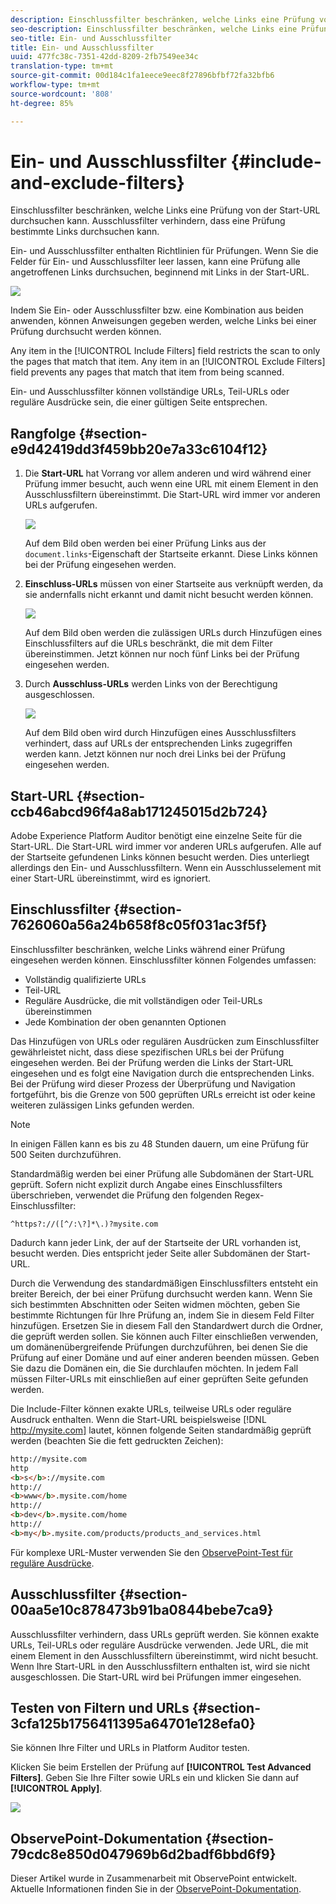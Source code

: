 ```yaml
---
description: Einschlussfilter beschränken, welche Links eine Prüfung von der Start-URL durchsuchen kann. Ausschlussfilter verhindern, dass eine Prüfung bestimmte Links durchsuchen kann.
seo-description: Einschlussfilter beschränken, welche Links eine Prüfung von der Start-URL durchsuchen kann. Ausschlussfilter verhindern, dass eine Prüfung bestimmte Links durchsuchen kann.
seo-title: Ein- und Ausschlussfilter
title: Ein- und Ausschlussfilter
uuid: 477fc38c-7351-42dd-8209-2fb7549ee34c
translation-type: tm+mt
source-git-commit: 00d184c1fa1eece9eec8f27896bfbf72fa32bfb6
workflow-type: tm+mt
source-wordcount: '808'
ht-degree: 85%

---
```



# Ein- und Ausschlussfilter {#include-and-exclude-filters}

Einschlussfilter beschränken, welche Links eine Prüfung von der Start-URL durchsuchen kann. Ausschlussfilter verhindern, dass eine Prüfung bestimmte Links durchsuchen kann.

<!--
Content from ObservePoint (https://help.observepoint.com/articles/2872121-include-and-exclude-filters) with their permission. Modified slightly for style and Auditor emphasis.
-->

Ein- und Ausschlussfilter enthalten Richtlinien für Prüfungen. Wenn Sie die Felder für Ein- und Ausschlussfilter leer lassen, kann eine Prüfung alle angetroffenen Links durchsuchen, beginnend mit Links in der Start-URL.

![](assets/filter.png)

Indem Sie Ein- oder Ausschlussfilter bzw. eine Kombination aus beiden anwenden, können Anweisungen gegeben werden, welche Links bei einer Prüfung durchsucht werden können.

Any item in the [!UICONTROL Include Filters] field restricts the scan to only the pages that match that item. Any item in an [!UICONTROL Exclude Filters] field prevents any pages that match that item from being scanned.

Ein- und Ausschlussfilter können vollständige URLs, Teil-URLs oder reguläre Ausdrücke sein, die einer gültigen Seite entsprechen.

## Rangfolge {#section-e9d42419dd3f459bb20e7a33c6104f12}

1. Die **Start-URL** hat Vorrang vor allem anderen und wird während einer Prüfung immer besucht, auch wenn eine URL mit einem Element in den Ausschlussfiltern übereinstimmt. Die Start-URL wird immer vor anderen URLs aufgerufen.

   ![](assets/startingpage.png)

   Auf dem Bild oben werden bei einer Prüfung Links aus der `document.links`-Eigenschaft der Startseite erkannt. Diese Links können bei der Prüfung eingesehen werden.

1. **Einschluss-URLs** müssen von einer Startseite aus verknüpft werden, da sie andernfalls nicht erkannt und damit nicht besucht werden können.

   ![](assets/includefilter.png)

   Auf dem Bild oben werden die zulässigen URLs durch Hinzufügen eines Einschlussfilters auf die URLs beschränkt, die mit dem Filter übereinstimmen. Jetzt können nur noch fünf Links bei der Prüfung eingesehen werden.

1. Durch **Ausschluss-URLs** werden Links von der Berechtigung ausgeschlossen.

   ![](assets/excludefilter.png)

   Auf dem Bild oben wird durch Hinzufügen eines Ausschlussfilters verhindert, dass auf URLs der entsprechenden Links zugegriffen werden kann. Jetzt können nur noch drei Links bei der Prüfung eingesehen werden.

## Start-URL {#section-ccb46abcd96f4a8ab171245015d2b724}

Adobe Experience Platform Auditor benötigt eine einzelne Seite für die Start-URL. Die Start-URL wird immer vor anderen URLs aufgerufen. Alle auf der Startseite gefundenen Links können besucht werden. Dies unterliegt allerdings den Ein- und Ausschlussfiltern. Wenn ein Ausschlusselement mit einer Start-URL übereinstimmt, wird es ignoriert.

## Einschlussfilter {#section-7626060a56a24b658f8c05f031ac3f5f}

Einschlussfilter beschränken, welche Links während einer Prüfung eingesehen werden können. Einschlussfilter können Folgendes umfassen:

* Vollständig qualifizierte URLs
* Teil-URL
* Reguläre Ausdrücke, die mit vollständigen oder Teil-URLs übereinstimmen
* Jede Kombination der oben genannten Optionen

Das Hinzufügen von URLs oder regulären Ausdrücken zum Einschlussfilter gewährleistet nicht, dass diese spezifischen URLs bei der Prüfung eingesehen werden. Bei der Prüfung werden die Links der Start-URL eingesehen und es folgt eine Navigation durch die entsprechenden Links. Bei der Prüfung wird dieser Prozess der Überprüfung und Navigation fortgeführt, bis die Grenze von 500 geprüften URLs erreicht ist oder keine weiteren zulässigen Links gefunden werden.

>[!NOTE]
>
>In einigen Fällen kann es bis zu 48 Stunden dauern, um eine Prüfung für 500 Seiten durchzuführen.

Standardmäßig werden bei einer Prüfung alle Subdomänen der Start-URL geprüft. Sofern nicht explizit durch Angabe eines Einschlussfilters überschrieben, verwendet die Prüfung den folgenden Regex-Einschlussfilter:

`^https?://([^/:\?]*\.)?mysite.com`

Dadurch kann jeder Link, der auf der Startseite der URL vorhanden ist, besucht werden. Dies entspricht jeder Seite aller Subdomänen der Start-URL.

Durch die Verwendung des standardmäßigen Einschlussfilters entsteht ein breiter Bereich, der bei einer Prüfung durchsucht werden kann. Wenn Sie sich bestimmten Abschnitten oder Seiten widmen möchten, geben Sie bestimmte Richtungen für Ihre Prüfung an, indem Sie in diesem Feld Filter hinzufügen. Ersetzen Sie in diesem Fall den Standardwert durch die Ordner, die geprüft werden sollen. Sie können auch Filter einschließen verwenden, um domänenübergreifende Prüfungen durchzuführen, bei denen Sie die Prüfung auf einer Domäne und auf einer anderen beenden müssen. Geben Sie dazu die Domänen ein, die Sie durchlaufen möchten. In jedem Fall müssen Filter-URLs mit einschließen auf einer geprüften Seite gefunden werden.

Die Include-Filter können exakte URLs, teilweise URLs oder reguläre Ausdruck enthalten. Wenn die Start-URL beispielsweise [!DNL http://mysite.com] lautet, können folgende Seiten standardmäßig geprüft werden (beachten Sie die fett gedruckten Zeichen):

```html
http://mysite.com
http
<b>s</b>://mysite.com
http://
<b>www</b>.mysite.com/home
http://
<b>dev</b>.mysite.com/home
http://
<b>my</b>.mysite.com/products/products_and_services.html
```

Für komplexe URL-Muster verwenden Sie den [ObservePoint-Test für reguläre Ausdrücke](https://regex.observepoint.com/).

## Ausschlussfilter {#section-00aa5e10c878473b91ba0844bebe7ca9}

Ausschlussfilter verhindern, dass URLs geprüft werden. Sie können exakte URLs, Teil-URLs oder reguläre Ausdrücke verwenden. Jede URL, die mit einem Element in den Ausschlussfiltern übereinstimmt, wird nicht besucht. Wenn Ihre Start-URL in den Ausschlussfiltern enthalten ist, wird sie nicht ausgeschlossen. Die Start-URL wird bei Prüfungen immer eingesehen.

## Testen von Filtern und URLs {#section-3cfa125b1756411395a64701e128efa0}

Sie können Ihre Filter und URLs in Platform Auditor testen.

Klicken Sie beim Erstellen der Prüfung auf **[!UICONTROL Test Advanced Filters]**. Geben Sie Ihre Filter sowie URLs ein und klicken Sie dann auf **[!UICONTROL Apply]**.

![](assets/test-advanced-filters.png)

## ObservePoint-Dokumentation {#section-79cdc8e850d047969b6d2badf6bbd6f9}

Dieser Artikel wurde in Zusammenarbeit mit ObservePoint entwickelt. Aktuelle Informationen finden Sie in der [ObservePoint-Dokumentation](https://help.observepoint.com/).
